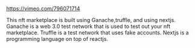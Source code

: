 https://vimeo.com/796071714

This nft marketplace is built using Ganache,truffle, and using nextjs. 
Ganache is a web 3.0 test network that is used to test out your nft marketplace. Truffle is a test network that uses fake accounts.
Nextjs is a programming language on top of reactjs.
